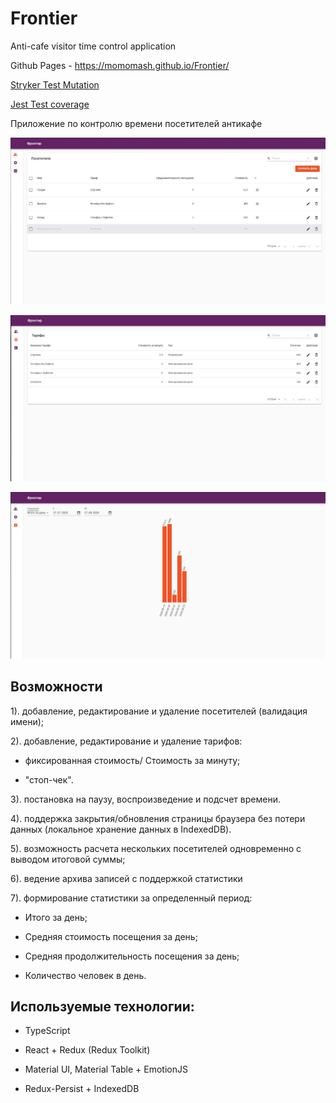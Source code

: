 # Frontier
Anti-cafe visitor time control application

Github Pages - https://momomash.github.io/Frontier/

[Stryker Test Mutation](reports/mutation/html/index.html)

[Jest Test coverage](coverage/lcov-report/index.html)

Приложение по контролю времени посетителей антикафе

![Visitors](visitors.JPG "Главный экран")

![Tariffs](tariffs.JPG "Тарифы")

![Statistics](statistics.JPG "Статистика")

## Возможности

1). добавление, редактирование и удаление посетителей (валидация имени);

2). добавление, редактирование и удаление тарифов:

- фиксированная стоимость/ Стоимость за минуту;

- "стоп-чек".

3). постановка на паузу, воспроизведение и подсчет времени.

4). поддержка закрытия/обновления страницы браузера без потери данных (локальное хранение данных в IndexedDB).

5). возможность расчета нескольких посетителей одновременно с выводом итоговой суммы;

6). ведение архива записей с поддержкой статистики

7). формирование статистики за определенный период:

- Итого за день;

- Средняя стоимость посещения за день;

- Средняя продолжительность посещения за день;

- Количество человек в день.


## Используемые технологии:

- TypeScript

- React + Redux (Redux Toolkit)

- Material UI, Material Table + EmotionJS

- Redux-Persist + IndexedDB

